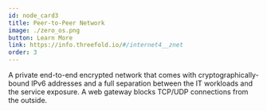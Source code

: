 ```yaml
---
id: node_card3
title: Peer-to-Peer Network 
image: ./zero_os.png
button: Learn More
link: https://info.threefold.io/#/internet4__znet 
order: 3
---
```


A private end-to-end encrypted network that comes with cryptographically-bound IPv6 addresses and a full separation between the IT workloads and the service exposure. A web gateway blocks TCP/UDP connections from the outside.
